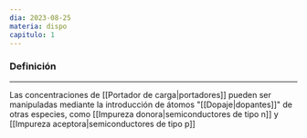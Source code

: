 ```yaml
---
dia: 2023-08-25
materia: dispo
capitulo: 1
---
```

### Definición
---
Las concentraciones de [[Portador de carga|portadores]] pueden ser manipuladas mediante la introducción de átomos "[[Dopaje|dopantes]]" de otras especies, como [[Impureza donora|semiconductores de tipo n]] y [[Impureza aceptora|semiconductores de tipo p]] 